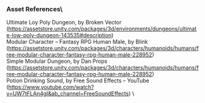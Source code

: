 ### Asset References\
Ultimate Loy Poly Dungeon, by Broken Vector (https://assetstore.unity.com/packages/3d/environments/dungeons/ultimate-low-poly-dungeon-143535#description) \
Modular Character – Fantasy RPG Human Male, by Blink (https://assetstore.unity.com/packages/3d/characters/humanoids/humans/free-modular-character-fantasy-rpg-human-male-228952) \
Simple Modular Dungeon, by Dan Props (https://assetstore.unity.com/packages/3d/characters/humanoids/humans/free-modular-character-fantasy-rpg-human-male-228952) \
Potion Drinking Sound, by Free Sound Effects – YouTube (https://www.youtube.com/watch?v=UW7tFLAn4gI&ab_channel=FreeSoundEffects) \
